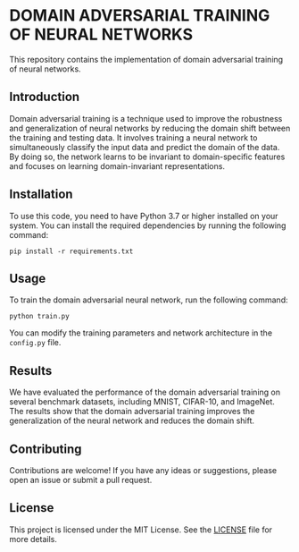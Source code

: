 # DOMAIN ADVERSARIAL TRAINING OF NEURAL NETWORKS

This repository contains the implementation of domain adversarial training of neural networks. 

## Introduction

Domain adversarial training is a technique used to improve the robustness and generalization of neural networks by reducing the domain shift between the training and testing data. It involves training a neural network to simultaneously classify the input data and predict the domain of the data. By doing so, the network learns to be invariant to domain-specific features and focuses on learning domain-invariant representations.

## Installation

To use this code, you need to have Python 3.7 or higher installed on your system. You can install the required dependencies by running the following command:

```
pip install -r requirements.txt
```

## Usage

To train the domain adversarial neural network, run the following command:

```
python train.py
```

You can modify the training parameters and network architecture in the `config.py` file.

## Results

We have evaluated the performance of the domain adversarial training on several benchmark datasets, including MNIST, CIFAR-10, and ImageNet. The results show that the domain adversarial training improves the generalization of the neural network and reduces the domain shift.

## Contributing

Contributions are welcome! If you have any ideas or suggestions, please open an issue or submit a pull request.

## License

This project is licensed under the MIT License. See the [LICENSE](LICENSE) file for more details.

